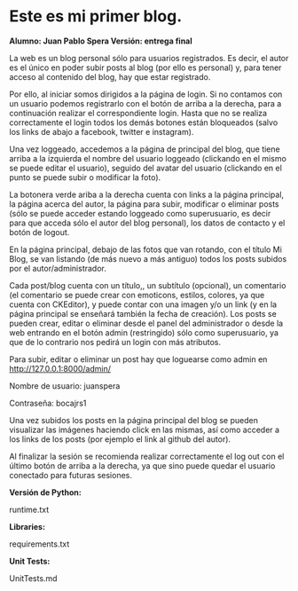 # Este es mi primer blog.
**Alumno: Juan Pablo Spera
Versión: entrega final**

La web es un blog personal sólo para usuarios registrados. Es decir, el autor es el único en poder subir posts al blog (por ello es personal) y, para tener acceso al contenido del blog, hay que estar registrado.

Por ello, al iniciar somos dirigidos a la página de login. Si no contamos con un usuario podemos registrarlo con el botón de arriba a la derecha, para a continuación realizar el correspondiente login. Hasta que no se realiza correctamente el login todos los demás botones están bloqueados (salvo los links de abajo a facebook, twitter e instagram).

Una vez loggeado, accedemos a la página de principal del blog, que tiene arriba a la izquierda el nombre del usuario loggeado (clickando en el mismo se puede editar el usuario), seguido del avatar del usuario (clickando en el punto se puede subir o modificar la foto).

La botonera verde ariba a la derecha cuenta con links a la página principal, la página acerca del autor, la página para subir, modificar o eliminar posts (sólo se puede acceder estando loggeado como superusuario, es decir para que acceda sólo el autor del blog personal), los datos de contacto y el botón de logout.

En la página principal, debajo de las fotos que van rotando, con el título Mi Blog, se van listando (de más nuevo a más antiguo) todos los posts subidos por el autor/administrador.

Cada post/blog cuenta con un título,, un subtítulo (opcional), un comentario (el comentario se puede crear con emoticons, estilos, colores, ya que cuenta con CKEditor), y puede contar con una imagen y/o un link (y en la página principal se enseñará también la fecha de creación). Los posts se pueden crear, editar o eliminar desde el panel del administrador o desde la web entrando en el botón admin (restringido) sólo como superusuario, ya que de lo contrario nos pedirá un login con más atributos. 

Para subir, editar o eliminar un post hay que loguearse como admin en http://127.0.0.1:8000/admin/

Nombre de usuario: juanspera

Contraseña: bocajrs1

Una vez subidos los posts en la página principal del blog se pueden visualizar las imágenes haciendo click en las mismas, así como acceder a los links de los posts (por ejemplo el link al github del autor).

Al finalizar la sesión se recomienda realizar correctamente el log out con el último botón de arriba a la derecha, ya que sino puede quedar el usuario conectado para futuras sesiones.

**Versión de Python:**

runtime.txt

**Libraries:**

requirements.txt

**Unit Tests:**

UnitTests.md